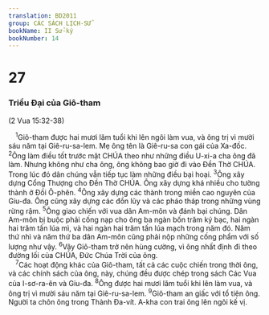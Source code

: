 ```yaml
---
translation: BD2011
group: CÁC SÁCH LỊCH-SỬ
bookName: II Sử-ký 
bookNumber: 14
---
```


<div class="title"><h1>27</h1><h3>Triều Ðại của Giô-tham</h3><p>(2 Vua 15:32-38)</p></div>
<span class="verse 2su_27_1"> <sup>1</sup>Giô-tham được hai mươi lăm tuổi khi lên ngôi làm vua, và ông trị vì mười sáu năm tại Giê-ru-sa-lem. Mẹ ông tên là Giê-ru-sa con gái của Xa-đốc. </span>
<span class="verse 2su_27_2"><sup>2</sup>Ông làm điều tốt trước mặt CHÚA theo như những điều U-xi-a cha ông đã làm. Nhưng không như cha ông, ông không bao giờ đi vào Ðền Thờ CHÚA. Trong lúc đó dân chúng vẫn tiếp tục làm những điều bại hoại. </span>
<span class="verse 2su_27_3"><sup>3</sup>Ông xây dựng Cổng Thượng cho Ðền Thờ CHÚA. Ông xây dựng khá nhiều cho tường thành ở Ðồi Ô-phên. </span>
<span class="verse 2su_27_4"><sup>4</sup>Ông xây dựng các thành trong miền cao nguyên của Giu-đa. Ông cũng xây dựng các đồn lũy và các pháo tháp trong những vùng rừng rậm. </span>
<span class="verse 2su_27_5"><sup>5</sup>Ông giao chiến với vua dân Am-môn và đánh bại chúng. Dân Am-môn bị buộc phải cống nạp cho ông ba ngàn bốn trăm ký bạc, hai ngàn hai trăm tấn lúa mì, và hai ngàn hai trăm tấn lúa mạch trong năm đó. Năm thứ nhì và năm thứ ba dân Am-môn cũng phải nộp những cống phẩm với số lượng như vậy. </span>
<span class="verse 2su_27_6"><sup>6</sup>Vậy Giô-tham trở nên hùng cường, vì ông nhất định đi theo đường lối của CHÚA, Ðức Chúa Trời của ông.<br/></span>
<span class="verse 2su_27_7"> <sup>7</sup>Các hoạt động khác của Giô-tham, tất cả các cuộc chiến trong thời ông, và các chính sách của ông, này, chúng đều được chép trong sách Các Vua của I-sơ-ra-ên và Giu-đa. </span>
<span class="verse 2su_27_8"><sup>8</sup>Ông được hai mươi lăm tuổi khi lên làm vua, và ông trị vì mười sáu năm tại Giê-ru-sa-lem. </span>
<span class="verse 2su_27_9"><sup>9</sup>Giô-tham an giấc với tổ tiên ông. Người ta chôn ông trong Thành Ða-vít. A-kha con trai ông lên ngôi kế vị.<br/></span>
